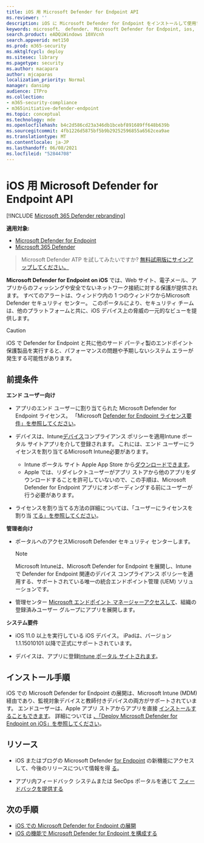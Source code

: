 ```yaml
---
title: iOS 用 Microsoft Defender for Endpoint API
ms.reviewer: ''
description: iOS に Microsoft Defender for Endpoint をインストールして使用する方法について説明します。
keywords: microsoft、 defender、 Microsoft Defender for Endpoint, ios, overview, installation, deploy, uninstallation, intune
search.product: eADQiWindows 10XVcnh
search.appverid: met150
ms.prod: m365-security
ms.mktglfcycl: deploy
ms.sitesec: library
ms.pagetype: security
ms.author: macapara
author: mjcaparas
localization_priority: Normal
manager: dansimp
audience: ITPro
ms.collection:
- m365-security-compliance
- m365initiative-defender-endpoint
ms.topic: conceptual
ms.technology: mde
ms.openlocfilehash: b4c2d586cd23a346db1bcebf891689ff648b639b
ms.sourcegitcommit: 4fb1226d5875bf5b9b29252596855a6562cea9ae
ms.translationtype: MT
ms.contentlocale: ja-JP
ms.lasthandoff: 06/08/2021
ms.locfileid: "52844708"
---
```

# <a name="microsoft-defender-for-endpoint-on-ios"></a>iOS 用 Microsoft Defender for Endpoint API

[!INCLUDE [Microsoft 365 Defender rebranding](../../includes/microsoft-defender.md)]

**適用対象:**
- [Microsoft Defender for Endpoint](https://go.microsoft.com/fwlink/p/?linkid=2154037)
- [Microsoft 365 Defender](https://go.microsoft.com/fwlink/?linkid=2118804)

> Microsoft Defender ATP を試してみたいですか? [無料試用版にサインアップしてください。](https://www.microsoft.com/microsoft-365/windows/microsoft-defender-atp?ocid=docs-wdatp-exposedapis-abovefoldlink)

**Microsoft Defender for Endpoint on iOS** では、Web サイト、電子メール、アプリからのフィッシングや安全でないネットワーク接続に対する保護が提供されます。 すべてのアラートは、ウィンドウ内の 1 つのウィンドウからMicrosoft Defender セキュリティ センター。 このポータルにより、セキュリティ チームは、他のプラットフォームと共に、iOS デバイス上の脅威の一元的なビューを提供します。

> [!CAUTION]
> iOS で Defender for Endpoint と共に他のサード パーティ製のエンドポイント保護製品を実行すると、パフォーマンスの問題や予期しないシステム エラーが発生する可能性があります。

## <a name="pre-requisites"></a>前提条件

**エンド ユーザー向け**

- アプリのエンド ユーザーに割り当てられた Microsoft Defender for Endpoint ライセンス。 「Microsoft [Defender for Endpoint ライセンス要件」を参照してください](/microsoft-365/security/defender-endpoint/minimum-requirements#licensing-requirements)。

- デバイスは、Intune[デバイス](/mem/intune/user-help/enroll-your-device-in-intune-ios)コンプライアンス ポリシーを適用Intune ポータル サイトアプリを介して登録されます。 これには、エンド ユーザーにライセンスを割り当てるMicrosoft Intune必要があります。
    - Intune ポータル サイト Apple App Store から[ダウンロードできます](https://apps.apple.com/us/app/intune-company-portal/id719171358)。
    - Apple では、リダイレクトユーザーがアプリ ストアから他のアプリをダウンロードすることを許可していないので、この手順は、Microsoft Defender for Endpoint アプリにオンボーディングする前にユーザーが行う必要があります。

- ライセンスを割り当てる方法の詳細については、「ユーザーにライセンスを割り当 [てる」を参照してください](/azure/active-directory/users-groups-roles/licensing-groups-assign)。

**管理者向け**

- ポータルへのアクセスMicrosoft Defender セキュリティ センターします。

    > [!NOTE]
    > Microsoft Intuneは、Microsoft Defender for Endpoint を展開し、Intune で Defender for Endpoint 関連のデバイス コンプライアンス ポリシーを適用する、サポートされている唯一の統合エンドポイント管理 (UEM) ソリューションです。

- 管理センター [Microsoft エンドポイント マネージャーアクセスして](https://go.microsoft.com/fwlink/?linkid=2109431)、組織の登録済みユーザー グループにアプリを展開します。

**システム要件**

- iOS 11.0 以上を実行している iOS デバイス。 iPadは、バージョン 1.1.15010101 以降で正式にサポートされています。

- デバイスは、アプリに登録[Intune ポータル サイトされます](https://apps.apple.com/us/app/intune-company-portal/id719171358)。

## <a name="installation-instructions"></a>インストール手順

iOS での Microsoft Defender for Endpoint の展開は、Microsoft Intune (MDM) 経由であり、監視対象デバイスと教師付きデバイスの両方がサポートされています。 エンドユーザーは、Apple アプリ ストアからアプリを直接 [インストールすることもできます](https://aka.ms/mdatpiosappstore)。
詳細については [、「Deploy Microsoft Defender for Endpoint on iOS」を参照してください](ios-install.md)。

## <a name="resources"></a>リソース

- iOS またはブログの Microsoft Defender [for Endpoint](ios-whatsnew.md) の新機能にアクセスして、今後のリリースについて情報を得 [る](https://techcommunity.microsoft.com/t5/microsoft-defender-atp/bg-p/MicrosoftDefenderATPBlog/label-name/iOS)。

- アプリ内フィードバック システムまたは SecOps ポータルを通じて [フィードバックを提供する](https://securitycenter.microsoft.com)

## <a name="next-steps"></a>次の手順

- [iOS での Microsoft Defender for Endpoint の展開](ios-install.md)
- [iOS の機能で Microsoft Defender for Endpoint を構成する](ios-configure-features.md)
